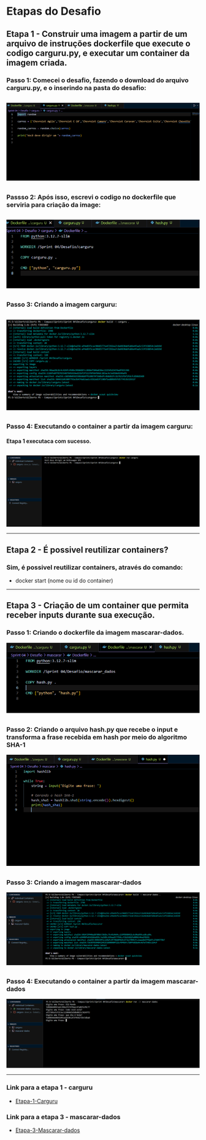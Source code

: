 # **Etapas do Desafio**
## Etapa 1 - Construir uma imagem a partir de um arquivo de instruções dockerfile que execute o codigo carguru.py, e executar um container da imagem criada.
### Passo 1: Comecei o desafio, fazendo o download do arquivo carguru.py, e o inserindo na pasta do desafio:
##
![passo_1](https://github.com/GilbertoCNetto/GilbertoCNetto-PB_Compass/blob/main/Sprint%2004/Evidencias/Etapa_1_codigo_carguru.py_importado_pro_vscode.png)
##
### Passso 2: Após isso, escrevi o codigo no dockerfile que serviria para criação da image:
##
![passo_2](https://github.com/GilbertoCNetto/GilbertoCNetto-PB_Compass/blob/main/Sprint%2004/Evidencias/Etapa_1_codigo_do_dockerfile_carguru.png)
##
### Passo 3: Criando a imagem carguru:
##
![passo_3](https://github.com/GilbertoCNetto/GilbertoCNetto-PB_Compass/blob/main/Sprint%2004/Evidencias/Etapa_1_criando_a_imagem_do_carguru.png)
##
### Passo 4: Executando o container a partir da imagem carguru:
#### Etapa 1 executaca com sucesso.
##
![passo_4](https://github.com/GilbertoCNetto/GilbertoCNetto-PB_Compass/blob/main/Sprint%2004/Evidencias/Etapa_1_executando_o_container_a_partir_da_imagem_carguru.png)

---

## Etapa 2 - É possivel reutilizar containers?
### Sim, é possivel reutilizar containers, através do comando:
* docker start (nome ou id do container)

---

## Etapa 3 - Criação de um container que permita receber inputs durante sua execução.
### Passo 1: Criando o dockerfile da imagem mascarar-dados.
![passo_1e2](https://github.com/GilbertoCNetto/GilbertoCNetto-PB_Compass/blob/main/Sprint%2004/Evidencias/Etapa_3_codigo_do_dockerfile_mascarar-dados.png)
##
### Passo 2: Criando o arquivo hash.py que recebe o input e transforma a frase recebida em hash por meio do algoritmo SHA-1
![passo_2e2](https://github.com/GilbertoCNetto/GilbertoCNetto-PB_Compass/blob/main/Sprint%2004/Evidencias/Etapa_3_criando_o_script_hash.py.png)
##
### Passo 3: Criando a imagem mascarar-dados
![passo_3e2](https://github.com/GilbertoCNetto/GilbertoCNetto-PB_Compass/blob/main/Sprint%2004/Evidencias/Etapa_3_criando_a_imagem_mascarar-dados.png)
##
### Passo 4: Executando o container a partir da imagem mascarar-dados
![passo_4e2](https://github.com/GilbertoCNetto/GilbertoCNetto-PB_Compass/blob/main/Sprint%2004/Evidencias/Etapa_3_executando_o_container_a_partir_da_imagem_mascarar-dados.png)

---

### Link para a etapa 1 - carguru
- [Etapa-1-Carguru](https://github.com/GilbertoCNetto/GilbertoCNetto-PB_Compass/tree/main/Sprint%2004/Desafio/carguru)

### Link para a etapa 3 - mascarar-dados
- [Etapa-3-Mascarar-dados](https://github.com/GilbertoCNetto/GilbertoCNetto-PB_Compass/tree/main/Sprint%2004/Desafio/mascarar_dados)
